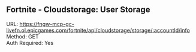 ## Fortnite - Cloudstorage: User Storage

URL: https://fngw-mcp-gc-livefn.ol.epicgames.com/fortnite/api/cloudstorage/storage/:accountId/info \
Method: GET \
Auth Required: Yes
